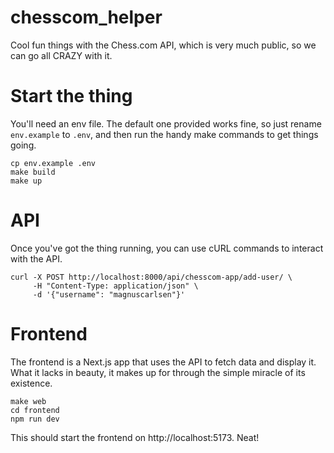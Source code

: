 # chesscom_helper

Cool fun things with the Chess.com API, which is very much public, so we can go all CRAZY with it.

# Start the thing

You'll need an env file. The default one provided works fine, so just rename `env.example` to `.env`, and then run the handy make commands to get things going.

```shell
cp env.example .env
make build
make up
```

# API

Once you've got the thing running, you can use cURL commands to interact with the API.

```shell
curl -X POST http://localhost:8000/api/chesscom-app/add-user/ \
     -H "Content-Type: application/json" \
     -d '{"username": "magnuscarlsen"}'
```

# Frontend

The frontend is a Next.js app that uses the API to fetch data and display it. What it lacks in beauty, it makes up for through the simple miracle of its existence.

```shell
make web
cd frontend
npm run dev
```

This should start the frontend on http://localhost:5173. Neat!